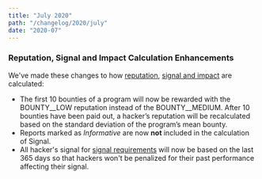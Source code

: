 ```yaml
---
title: "July 2020"
path: "/changelog/2020/july"
date: "2020-07"
---
```


### Reputation, Signal and Impact Calculation Enhancements
We've made these changes to how [reputation](/hackers/reputation.html), [signal and impact](/hackers/signal-and-impact.html) are calculated:  
* The first 10 bounties of a program will now be rewarded with the BOUNTY__LOW reputation instead of the BOUNTY__MEDIUM. After 10 bounties have been paid out, a hacker’s reputation will be recalculated based on the standard deviation of the program’s mean bounty.
* Reports marked as *Informative* are now **not** included in the calculation of Signal.
* All hacker's signal for [signal requirements](/hackers/restricted-from-submissions.html#signal-requirements) will now be based on the last 365 days so that hackers won't be penalized for their past performance affecting their signal.
